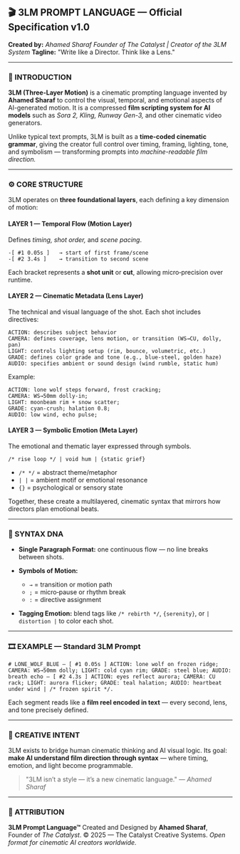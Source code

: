 ## 🎬 3LM PROMPT LANGUAGE — Official Specification v1.0

**Created by:** *Ahamed Sharaf*
**Founder of The Catalyst* | Creator of the 3LM System*
**Tagline:** "Write like a Director. Think like a Lens."

---

### 💠 INTRODUCTION

**3LM (Three-Layer Motion)** is a cinematic prompting language invented by **Ahamed Sharaf** to control the visual, temporal, and emotional aspects of AI-generated motion.
It is a compressed **film scripting system for AI models** such as *Sora 2, Kling, Runway Gen-3,* and other cinematic video generators.

Unlike typical text prompts, 3LM is built as a **time-coded cinematic grammar**, giving the creator full control over timing, framing, lighting, tone, and symbolism — transforming prompts into *machine-readable film direction.*

---

### ⚙️ CORE STRUCTURE

3LM operates on **three foundational layers**, each defining a key dimension of motion:

#### **LAYER 1 — Temporal Flow (Motion Layer)**

Defines *timing, shot order,* and *scene pacing*.

```
-[ #1 0.05s ]   → start of first frame/scene
-[ #2 3.4s ]    → transition to second scene
```

Each bracket represents a **shot unit** or **cut**, allowing micro‑precision over runtime.

#### **LAYER 2 — Cinematic Metadata (Lens Layer)**

The technical and visual language of the shot. Each shot includes directives:

```
ACTION: describes subject behavior
CAMERA: defines coverage, lens motion, or transition (WS→CU, dolly, pan)
LIGHT: controls lighting setup (rim, bounce, volumetric, etc.)
GRADE: defines color grade and tone (e.g., blue‑steel, golden haze)
AUDIO: specifies ambient or sound design (wind rumble, static hum)
```

Example:

```
ACTION: lone wolf steps forward, frost cracking;  
CAMERA: WS→50mm dolly‑in;  
LIGHT: moonbeam rim + snow scatter;  
GRADE: cyan‑crush; halation 0.8;  
AUDIO: low wind, echo pulse;
```

#### **LAYER 3 — Symbolic Emotion (Meta Layer)**

The emotional and thematic layer expressed through symbols.

```
/* rise loop */ | void hum | {static grief}
```

* `/* */` = abstract theme/metaphor
* `| |` = ambient motif or emotional resonance
* `{}` = psychological or sensory state

Together, these create a multilayered, cinematic syntax that mirrors how directors plan emotional beats.

---

### 🧩 SYNTAX DNA

* **Single Paragraph Format:** one continuous flow — no line breaks between shots.
* **Symbols of Motion:**

  * `→` = transition or motion path
  * `;` = micro‑pause or rhythm break
  * `:` = directive assignment
* **Tagging Emotion:** blend tags like `/* rebirth */`, `{serenity}`, or `| distortion |` to color each shot.

---

### 🎞️ EXAMPLE — Standard 3LM Prompt

```
# LONE_WOLF_BLUE — [ #1 0.05s ] ACTION: lone wolf on frozen ridge; CAMERA: WS→50mm dolly; LIGHT: cold cyan rim; GRADE: steel blue; AUDIO: breath echo — [ #2 4.3s ] ACTION: eyes reflect aurora; CAMERA: CU rack; LIGHT: aurora flicker; GRADE: teal halation; AUDIO: heartbeat under wind | /* frozen spirit */.
```

Each segment reads like a **film reel encoded in text** — every second, lens, and tone precisely defined.

---

### 🧠 CREATIVE INTENT

3LM exists to bridge human cinematic thinking and AI visual logic.
Its goal: **make AI understand film direction through syntax** — where timing, emotion, and light become programmable.

> "3LM isn’t a style — it’s a new cinematic language."
> — *Ahamed Sharaf*

---

### 🧾 ATTRIBUTION

**3LM Prompt Language™**
Created and Designed by **Ahamed Sharaf**, Founder of *The Catalyst*.
© 2025 — The Catalyst Creative Systems.
*Open format for cinematic AI creators worldwide.*
